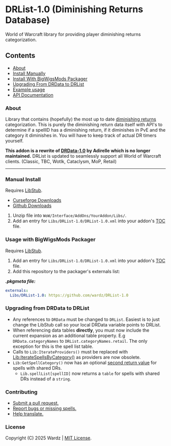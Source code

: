 # DRList-1.0 (Diminishing Returns Database)

World of Warcraft library for providing player diminishing returns categorization.

## Contents

- [About](#about)
- [Install Manually](#manual-install)
- [Install With BigWigsMods Packager](#usage-with-bigwigsmods-packager)
- [Upgrading From DRData to DRList](#upgrading-from-drdata-to-drlist)
- [Example usage](https://github.com/wardz/DRList-1.0/wiki/Example-Usage)
- [API Documentation](https://wardz.github.io/DRList-1.0/)

### About

Library that contains (hopefully) the most up to date [diminishing returns](https://warcraft.wiki.gg/wiki/Diminishing_returns) categorization. This is purely the diminishing return data itself with API's to determine if a spellID has a diminishing return, if it diminishes in PvE and the category it diminishes in. You will have to keep track of actual DR timers yourself.

**This addon is a rewrite of [DRData-1.0](https://www.wowace.com/projects/drdata-1-0) by Adirelle which is no longer maintained.**
DRList is updated to seamlessly support all World of Warcraft clients. (Classic, TBC, Wotlk, Cataclysm, MoP, Retail)

___

### Manual Install

Requires [LibStub](https://www.curseforge.com/wow/addons/libstub).

- [Curseforge Downloads](https://wow.curseforge.com/projects/drlist-1-0)
- [Github Downloads](https://github.com/wardz/DRList-1.0/releases)

1. Unzip file into `WoW/Interface/AddOns/YourAddon/Libs/`.
2. Add an entry for `Libs/DRList-1.0/DRList-1.0.xml` into your addon's [TOC](https://warcraft.wiki.gg/wiki/TOC_format) file.

### Usage with BigWigsMods Packager

Requires [LibStub](https://www.curseforge.com/wow/addons/libstub).

1. Add an entry for `Libs/DRList-1.0/DRList-1.0.xml` into your addon's [TOC](https://warcraft.wiki.gg/wiki/TOC_format) file.
2. Add this repository to the packager's externals list:

_**.pkgmeta file:**_

```yaml
externals:
  Libs/DRList-1.0: https://github.com/wardz/DRList-1.0
```

### Upgrading from DRData to DRList

- Any references to `DRData` must be changed to `DRList`. Easiest is to just change the LibStub call so your local DRData variable points to DRList.
- When referencing data tables **directly**, you must now include the current expansion as an additional table property.
  E.g `DRData.categoryNames` to `DRList.categoryNames.retail`. The only exception for this is the spell list table.
- Calls to `Lib:IterateProviders()` must be replaced with [Lib:IterateSpellsByCategory()](https://wardz.github.io/DRList-1.0/#Lib:IterateSpellsByCategory) as providers are now obsolete.
- `Lib:GetSpellCategory()` now has an optional [second return value](https://wardz.github.io/DRList-1.0/#Lib:GetCategoryBySpellID) for spells with shared DRs.
  - `Lib.spellList[spellID]` now returns a `table` for spells with shared DRs instead of a `string`.

### Contributing

- [Submit a pull request.](https://github.com/wardz/DRList-1.0/pulls)
- [Report bugs or missing spells.](https://github.com/wardz/drlist-1.0/issues)
- [Help translate.](https://www.curseforge.com/wow/addons/drlist-1-0/localization)

### License

Copyright (C) 2025 Wardz | [MIT License](https://opensource.org/licenses/mit-license.php).

